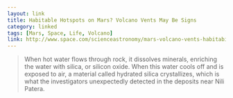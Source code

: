 ```yaml
---
layout: link
title: Habitable Hotspots on Mars? Volcano Vents May Be Signs
category: linked
tags: [Mars, Space, Life, Volcano]
link: http://www.space.com/scienceastronomy/mars-volcano-vents-habitability-101031.html
---
```


> When hot water flows through rock, it dissolves minerals, enriching the water with silica, or silicon oxide. When this water cools off and is exposed to air, a material called hydrated silica crystallizes, which is what the investigators unexpectedly detected in the deposits near Nili Patera.